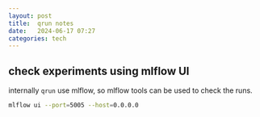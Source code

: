 ```yaml
---
layout: post
title:  qrun notes
date:   2024-06-17 07:27
categories: tech 
---
```



## check experiments using mlflow UI

internally `qrun` use mlflow, so mlflow tools can be used to check the runs.

```sh
mlflow ui --port=5005 --host=0.0.0.0
```